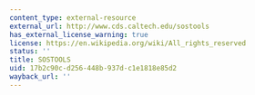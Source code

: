 ```yaml
---
content_type: external-resource
external_url: http://www.cds.caltech.edu/sostools
has_external_license_warning: true
license: https://en.wikipedia.org/wiki/All_rights_reserved
status: ''
title: SOSTOOLS
uid: 17b2c90c-d256-448b-937d-c1e1818e85d2
wayback_url: ''
---
```


